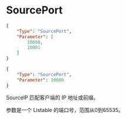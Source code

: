 # SourcePort

```json title="多个"
{
    "Type": "SourcePort",
    "Parameter": [
        10000,
        10001
    ]
}
```

```json title="单个"
{
    "Type": "SourcePort",
    "Parameter": 10000
}
```

SourceIP 匹配客户端的 IP 地址或前缀。

参数是一个 Listable 的端口号，范围从0到65535。
